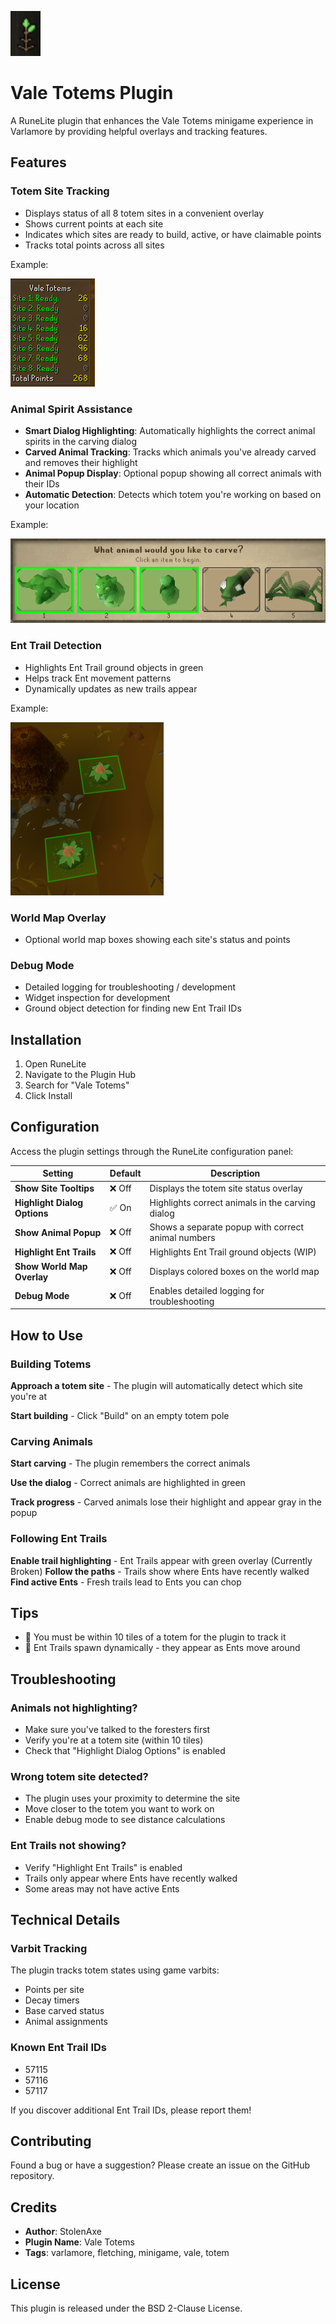 ![img_1.png](icon.png)

# Vale Totems Plugin

A RuneLite plugin that enhances the Vale Totems minigame experience in Varlamore by providing helpful overlays and tracking features.

## Features

### Totem Site Tracking
- Displays status of all 8 totem sites in a convenient overlay
- Shows current points at each site
- Indicates which sites are ready to build, active, or have claimable points
- Tracks total points across all sites

Example: 

![img.png](media/site_overlay.png)

### Animal Spirit Assistance
- **Smart Dialog Highlighting**: Automatically highlights the correct animal spirits in the carving dialog
- **Carved Animal Tracking**: Tracks which animals you've already carved and removes their highlight
- **Animal Popup Display**: Optional popup showing all correct animals with their IDs
- **Automatic Detection**: Detects which totem you're working on based on your location

Example:

![img.png](media/chatbox_overlay.png)

### Ent Trail Detection
- Highlights Ent Trail ground objects in green
- Helps track Ent movement patterns
- Dynamically updates as new trails appear

Example:

![img.png](media/ent_trails.png)

### World Map Overlay
- Optional world map boxes showing each site's status and points

### Debug Mode
- Detailed logging for troubleshooting / development
- Widget inspection for development
- Ground object detection for finding new Ent Trail IDs

## Installation

1. Open RuneLite
2. Navigate to the Plugin Hub
3. Search for "Vale Totems"
4. Click Install

## Configuration

Access the plugin settings through the RuneLite configuration panel:

| Setting | Default | Description                                        |
|---------|---------|----------------------------------------------------|
| **Show Site Tooltips** | ❌ Off | Displays the totem site status overlay             |
| **Highlight Dialog Options** | ✅ On | Highlights correct animals in the carving dialog   |
| **Show Animal Popup** | ❌ Off | Shows a separate popup with correct animal numbers |
| **Highlight Ent Trails** | ❌ Off | Highlights Ent Trail ground objects (WIP)          |
| **Show World Map Overlay** | ❌ Off | Displays colored boxes on the world map |
| **Debug Mode** | ❌ Off | Enables detailed logging for troubleshooting       |

## How to Use

### Building Totems

**Approach a totem site** - The plugin will automatically detect which site you're at

**Start building** - Click "Build" on an empty totem pole

### Carving Animals
**Start carving** - The plugin remembers the correct animals

**Use the dialog** - Correct animals are highlighted in green

**Track progress** - Carved animals lose their highlight and appear gray in the popup

### Following Ent Trails

**Enable trail highlighting** - Ent Trails appear with green overlay (Currently Broken)
**Follow the paths** - Trails show where Ents have recently walked
**Find active Ents** - Fresh trails lead to Ents you can chop

## Tips

- 📍 You must be within 10 tiles of a totem for the plugin to track it
- 🌿 Ent Trails spawn dynamically - they appear as Ents move around

## Troubleshooting

### Animals not highlighting?
- Make sure you've talked to the foresters first
- Verify you're at a totem site (within 10 tiles)
- Check that "Highlight Dialog Options" is enabled

### Wrong totem site detected?
- The plugin uses your proximity to determine the site
- Move closer to the totem you want to work on
- Enable debug mode to see distance calculations

### Ent Trails not showing?
- Verify "Highlight Ent Trails" is enabled
- Trails only appear where Ents have recently walked
- Some areas may not have active Ents

## Technical Details

### Varbit Tracking
The plugin tracks totem states using game varbits:
- Points per site
- Decay timers
- Base carved status
- Animal assignments

### Known Ent Trail IDs
- 57115
- 57116
- 57117

If you discover additional Ent Trail IDs, please report them!

## Contributing

Found a bug or have a suggestion? Please create an issue on the GitHub repository.

## Credits

- **Author**: StolenAxe
- **Plugin Name**: Vale Totems
- **Tags**: varlamore, fletching, minigame, vale, totem

## License

This plugin is released under the BSD 2-Clause License.